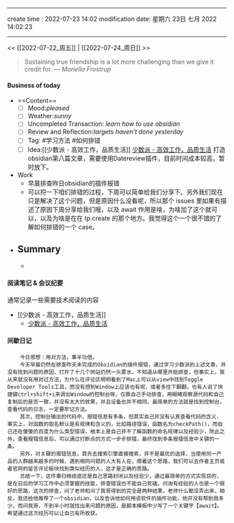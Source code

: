 
---
create time : 2022-07-23 14:02
modification date: 星期六 23日 七月 2022 14:02:23

---

<< [[2022-07-22_周五]] | [[2022-07-24_周日]] >>

> Sustaining true friendship is a lot more challenging than we give it credit for.
> — <cite>Mariella Frostrup</cite>

#### Business of today
-  ==Content==
	- [ ] Mood:*pleased*
	- [ ] Weather:*sunny*
	- [ ] Uncompleted Transaction: *learn how to use obsidian*
	- [ ] Review and Reflection:*targets haven't done yesterday*
	- [ ] Tag: #学习方法 #如何排错
	- [ ] Idea:[[少数派 - 高效工作，品质生活]]
    [少数派 - 高效工作，品质生活](https://sspai.com/post/73958)      打造obsidian第八篇文章，需要使用Datereview插件，目前时间成本较高，暂时放下。
- Work
	- 早晨排查昨日obsidian的插件报错
	- 可以捋一下咱们排错的过程，下周可以简单给我们分享下。另外我们现在只是解决了这个问题，但是原因什么没看呢，所以那个 issues 里如果有描述了原因下周分享给我们哦，以及 await 作用是啥，为啥加了这个就可以，以及为啥是在在 tp.create 的那个地方。我觉得这个一个很不错的了解如何排错的一个 case。
- Summary
	- 
	- 
	
#### 阅读笔记 & 会议纪要
通常记录一些需要技术阅读的内容
- [[少数派 - 高效工作，品质生活]]
     - [少数派 - 高效工作，品质生活](https://sspai.com/post/69982)     
#### 间歇日记
		今日感想：用对方法，事半功倍。
		今天早晨仍然在排查昨天未完成的Obsidian的插件报错，通过学习少数派的上述文章，并没有找到问题的原因，打开了十几个网站仍然一头雾水，不知道从哪里开始排查，但事实上，我从来就没有用对过方法，为什么在评论区明明看到了Mac上可以从view中找到Toggle Developer Tools工具，而没有想到Window上应该也有呢，或者多往下翻翻，也有人说了快捷键ctrl+shift+i来调出Window的控制台呀，仅靠自己手动排查，用眼睛观察源代码和自己复制后的是否一致，并没有太大的效果，并且设备也并不相同，最简单的方法就是找到控制台，查看代码的日志，一定要牢记方法。
		其次，控制台输出的代码中，报错信息有多条，但其实自己并没有认真查看代码的含义，事实上，对函数的取名默认是有规律和含义的，比如路径错误，函数名为checkPath()，而自己还在傻傻的百度为什么类型错误，根本上是自己并不了解函数的命名规律以及经验少，除此之外，查看报错信息后，可以通过打断点的方式一步步排错，最终找到多条报错信息中关键的一条。
		另外，对关键的报错信息，首先去搜索引擎直接搜索，并不是最优的选择，当使用同一产品的人群越来越多的时候，遇到相同问题的人大有人在，顺着这个思路，我们可以去作者主页或者官网的留言评论板块找到类似经历的人，这才是正确的思路。
		总结一下，这件事归根结底还是自己思路封闭以及经验少，通过最简单的方式实现目的，是在日后的学习工作中必须掌握的技能，排查错误也不能自己死磕，问询有经验的人也是一个很好的思路，这次的排查，问了老师和问了我哥得到的完全是两种结果，老师什么都没弄出来，相反，我还给他推荐了一个obsidian，以及告诉他如何用该软件的插件功能，他并没有帮到我多少。而问我哥，不到半小时就找出来问题的原因，是脚本模板中少写了一个关键字【await】。希望通过这次经历可以让自己有所收获。
